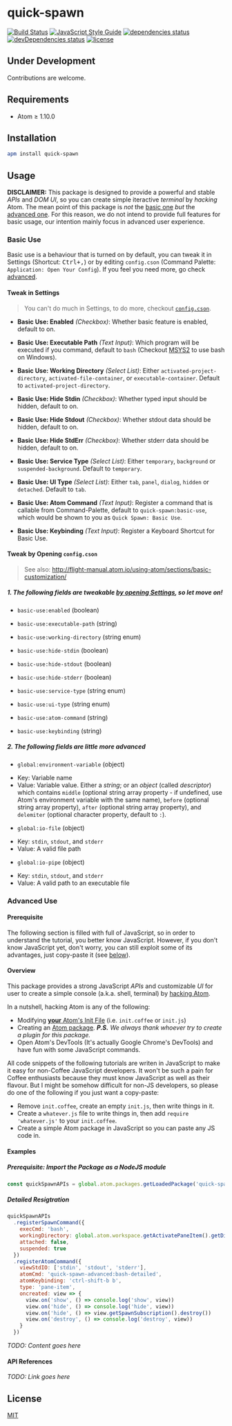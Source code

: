 # quick-spawn
[![Build Status](https://travis-ci.org/ksxatompackages/quick-spawn.svg?branch=master)](https://travis-ci.org/ksxatompackages/quick-spawn)
[![JavaScript Style Guide](https://img.shields.io/badge/code%20style-standard-brightgreen.svg)](http://standardjs.com/)
[![dependencies status](https://david-dm.org/ksxatompackages/quick-spawn.svg)](https://david-dm.org/ksxatompackages/quick-spawn#info=dependencies)
[![devDependencies status](https://david-dm.org/ksxatompackages/quick-spawn/dev-status.svg)](https://david-dm.org/ksxatompackages/quick-spawn#info=devDependencies)
[![license](https://img.shields.io/npm/l/promise-set.svg)](http://spdx.org/licenses/MIT)

## Under Development

Contributions are welcome.

## Requirements

* Atom ≥ 1.10.0

## Installation

```bash
apm install quick-spawn
```

## Usage

**DISCLAIMER:** This package is designed to provide a powerful and stable *APIs* and *DOM UI*, so you can create simple iteractive *terminal* by *hacking* Atom. The mean point of this package is *not* the [basic one](#basic-use) *but* the [advanced one](#advanced-use). For this reason, we do not intend to provide full features for basic usage, our intention mainly focus in advanced user experience.

### Basic Use

Basic use is a behaviour that is turned on by default, you can tweak it in Settings (Shortcut: <kbd>Ctrl+,</kbd>) or by editing `config.cson` (Command Palette: `Application: Open Your Config`). If you feel you need more, go check [advanced](#advanced-use).

#### Tweak in Settings

> You can't do much in Settings, to do more, checkout [`config.cson`](#tweak-by-opening-configcson).

 * **Basic Use: Enabled** *(Checkbox)*: Whether basic feature is enabled, default to on.

 * **Basic Use: Executable Path** *(Text Input)*: Which program will be executed if you command, default to `bash` (Checkout [MSYS2](https://msys2.github.io/) to use bash on Windows).

 * **Basic Use: Working Directory** *(Select List)*: Either `activated-project-directory`, `activated-file-container`, or `executable-container`. Default to `activated-project-directory`.

 * **Basic Use: Hide Stdin** *(Checkbox)*: Whether typed input should be hidden, default to on.

 * **Basic Use: Hide Stdout** *(Checkbox)*: Whether stdout data should be hidden, default to on.

 * **Basic Use: Hide StdErr** *(Checkbox)*: Whether stderr data should be hidden, default to on.

 * **Basic Use: Service Type** *(Select List)*: Either `temporary`, `background` or `suspended-background`. Default to `temporary`.

 * **Basic Use: UI Type** *(Select List)*: Either `tab`, `panel`, `dialog`, `hidden` or `detached`. Default to `tab`.

 * **Basic Use: Atom Command** *(Text Input)*: Register a command that is callable from Command-Palette, default to `quick-spawn:basic-use`, which would be shown to you as `Quick Spawn: Basic Use`.

 * **Basic Use: Keybinding** *(Text Input)*: Register a Keyboard Shortcut for Basic Use.

#### Tweak by Opening `config.cson`

> See also: http://flight-manual.atom.io/using-atom/sections/basic-customization/

##### 1. The following fields are tweakable [by opening Settings](#tweak-in-settings), so let move on!

 * `basic-use:enabled` (boolean)

 * `basic-use:executable-path` (string)

 * `basic-use:working-directory` (string enum)

 * `basic-use:hide-stdin` (boolean)

 * `basic-use:hide-stdout` (boolean)

 * `basic-use:hide-stderr` (boolean)

 * `basic-use:service-type` (string enum)

 * `basic-use:ui-type` (string enum)

 * `basic-use:atom-command` (string)

 * `basic-use:keybinding` (string)

##### 2. The following fields are little more advanced

 * `global:environment-variable` (object)
  - Key: Variable name
  - Value: Variable value. Either a *string*; or an *object* (called *descriptor*) which contains `middle` (optional string array property - if undefined, use Atom's environment variable with the same name), `before` (optional string array property), `after` (optional string array property), and `delemiter` (optional character property, default to `:`).

 * `global:io-file` (object)
  - Key: `stdin`, `stdout`, and `stderr`
  - Value: A valid file path

 * `global:io-pipe` (object)
  - Key: `stdin`, `stdout`, and `stderr`
  - Value: A valid path to an executable file

### Advanced Use

#### Prerequisite

The following section is filled with full of JavaScript, so in order to understand the tutorial, you better know JavaScript. However, if you don't know JavaScript yet, don't worry, you can still exploit some of its advantages, just copy-paste it (see [below](#overview)).

#### Overview

This package provides a strong JavaScript *APIs* and customizable *UI* for user to create a simple console (a.k.a. shell, terminal) by [hacking Atom](http://flight-manual.atom.io/hacking-atom/).

In a nutshell, hacking Atom is any of the following:
 * Modifying [**your** Atom's Init File](http://flight-manual.atom.io/hacking-atom/sections/the-init-file/) (i.e. `init.coffee` or `init.js`)
 * Creating an [Atom package](http://flight-manual.atom.io/using-atom/sections/atom-packages/). <i>**P.S.** We always thank whoever try to create a plugin for this package.</i>
 * Open Atom's DevTools (It's actually Google Chrome's DevTools) and have fun with some JavaScript commands.

All code snippets of the following tutorials are writen in JavaScript to make it easy for non-Coffee JavaScript developers. It won't be such a pain for Coffee enthusiasts because they must know JavaScript as well as their flavour. But I might be somehow difficult for non-JS developers, so please do one of the following if you just want a copy-paste:
 * Remove `init.coffee`, create an empty `init.js`, then write things in it.
 * Create a `whatever.js` file to write things in, then add `require 'whatever.js'` to your `init.coffee`.
 * Create a simple Atom package in JavaScript so you can paste any JS code in.

#### Examples

##### Prerequisite: Import the Package as a NodeJS module

```javascript
const quickSpawnAPIs = global.atom.packages.getLoadedPackage('quick-spawn').api
```

##### Detailed Resigtration

```javascript
quickSpawnAPIs
  .registerSpawnCommand({
    execCmd: 'bash',
    workingDirectory: global.atom.workspace.getActivatePaneItem().getDirectoryPath(),
    attached: false,
    suspended: true
  })
  .registerAtomCommand({
    viewStdIO: ['stdin', 'stdout', 'stderr'],
    atomCmd: 'quick-spawn-advanced:bash-detailed',
    atomKeybinding: 'ctrl-shift-b b',
    type: 'pane-item',
    oncreated: view => {
      view.on('show', () => console.log('show', view))
      view.on('hide', () => console.log('hide', view))
      view.on('hide', () => view.getSpawnSubscription().destroy())
      view.on('destroy', () => console.log('destroy', view))
    }
  })
```

*TODO: Content goes here*

#### API References

*TODO: Link goes here*

## License

[MIT](https://github.com/ksxatompackages/quick-spawn/blob/master/LICENSE.md)
